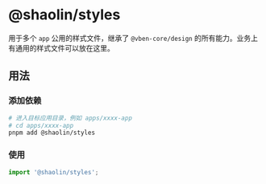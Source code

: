 # @shaolin/styles

用于多个 `app` 公用的样式文件，继承了 `@vben-core/design` 的所有能力。业务上有通用的样式文件可以放在这里。

## 用法

### 添加依赖

```bash
# 进入目标应用目录，例如 apps/xxxx-app
# cd apps/xxxx-app
pnpm add @shaolin/styles
```

### 使用

```ts
import '@shaolin/styles';
```
